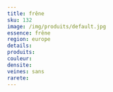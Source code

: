 ```yaml
---
title: frêne
sku: 132
image: /img/produits/default.jpg
essence: frêne
region: europe
details: 
produits:
couleur: 
densite: 
veines: sans
rarete: 
---
```


